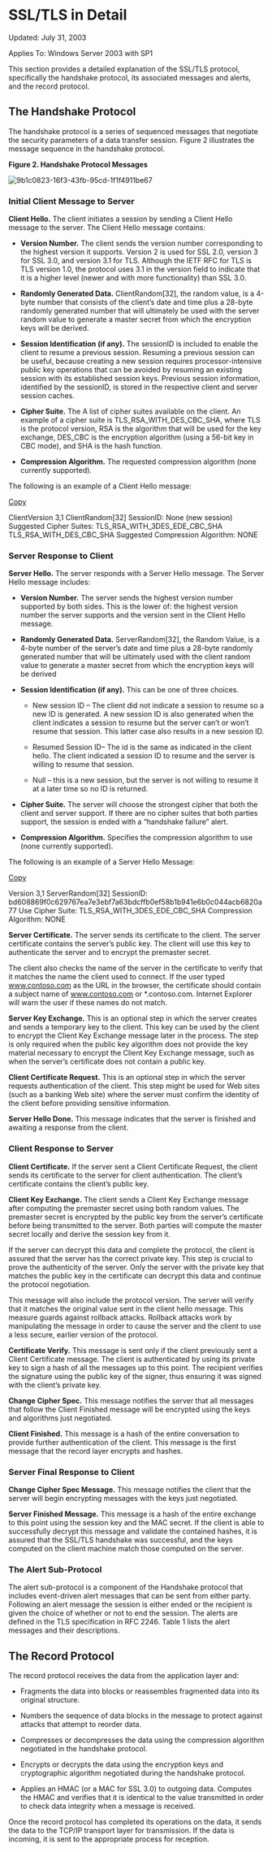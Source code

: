 # SSL/TLS in Detail

Updated: July 31, 2003

Applies To: Windows Server 2003 with SP1

This section provides a detailed explanation of the SSL/TLS protocol, specifically the handshake protocol, its associated messages and alerts, and the record protocol.

## The Handshake Protocol

The handshake protocol is a series of sequenced messages that negotiate the security parameters of a data transfer session. Figure 2 illustrates the message sequence in the handshake protocol.

**Figure 2.   Handshake Protocol Messages**

![9b1c0823-16f3-43fb-95cd-1f1f4911be67](https://web.archive.org/web/20110221074620im_/http://i.technet.microsoft.com/dynimg/IC196340.gif "9b1c0823-16f3-43fb-95cd-1f1f4911be67")

### Initial Client Message to Server

**Client Hello.** The client initiates a session by sending a Client Hello message to the server. The Client Hello message contains:

*   **Version Number.** The client sends the version number corresponding to the highest version it supports. Version 2 is used for SSL 2.0, version 3 for SSL 3.0, and version 3.1 for TLS. Although the IETF RFC for TLS is TLS version 1.0, the protocol uses 3.1 in the version field to indicate that it is a higher level (newer and with more functionality) than SSL 3.0.

*   **Randomly Generated Data.** ClientRandom[32], the random value, is a 4-byte number that consists of the client’s date and time plus a 28-byte randomly generated number that will ultimately be used with the server random value to generate a master secret from which the encryption keys will be derived.

*   **Session Identification (if any).** The sessionID is included to enable the client to resume a previous session. Resuming a previous session can be useful, because creating a new session requires processor-intensive public key operations that can be avoided by resuming an existing session with its established session keys. Previous session information, identified by the sessionID, is stored in the respective client and server session caches.

*   **Cipher Suite.** The A list of cipher suites available on the client. An example of a cipher suite is TLS_RSA_WITH_DES_CBC_SHA, where TLS is the protocol version, RSA is the algorithm that will be used for the key exchange, DES_CBC is the encryption algorithm (using a 56-bit key in CBC mode), and SHA is the hash function.

*   **Compression Algorithm.** The requested compression algorithm (none currently supported).

The following is an example of a Client Hello message:

[Copy](javascript:CodeSnippet_CopyCode('CodeSnippetContainerCode0'); "Copy to clipboard.")

ClientVersion 3,1
ClientRandom[32]
SessionID: None (new session)
Suggested Cipher Suites:
   TLS_RSA_WITH_3DES_EDE_CBC_SHA
   TLS_RSA_WITH_DES_CBC_SHA
Suggested Compression Algorithm: NONE

### Server Response to Client

**Server Hello.** The server responds with a Server Hello message. The Server Hello message includes:

*   **Version Number.** The server sends the highest version number supported by both sides. This is the lower of: the highest version number the server supports and the version sent in the Client Hello message.

*   **Randomly Generated Data.** ServerRandom[32], the Random Value, is a 4-byte number of the server’s date and time plus a 28-byte randomly generated number that will be ultimately used with the client random value to generate a master secret from which the encryption keys will be derived

*   **Session Identification (if any).** This can be one of three choices.

    *   New session ID – The client did not indicate a session to resume so a new ID is generated. A new session ID is also generated when the client indicates a session to resume but the server can’t or won’t resume that session. This latter case also results in a new session ID.

    *   Resumed Session ID– The id is the same as indicated in the client hello. The client indicated a session ID to resume and the server is willing to resume that session.

    *   Null – this is a new session, but the server is not willing to resume it at a later time so no ID is returned.

*   **Cipher Suite.** The server will choose the strongest cipher that both the client and server support. If there are no cipher suites that both parties support, the session is ended with a “handshake failure” alert.

*   **Compression Algorithm.** Specifies the compression algorithm to use (none currently supported).

The following is an example of a Server Hello Message:

[Copy](javascript:CodeSnippet_CopyCode('CodeSnippetContainerCode1'); "Copy to clipboard.")

Version 3,1
ServerRandom[32]
SessionID: bd608869f0c629767ea7e3ebf7a63bdcffb0ef58b1b941e6b0c044acb6820a77
Use Cipher Suite:
TLS_RSA_WITH_3DES_EDE_CBC_SHA
Compression Algorithm: NONE

**Server Certificate.** The server sends its certificate to the client. The server certificate contains the server’s public key. The client will use this key to authenticate the server and to encrypt the premaster secret.

The client also checks the name of the server in the certificate to verify that it matches the name the client used to connect. If the user typed www.contoso.com as the URL in the browser, the certificate should contain a subject name of www.contoso.com or *.contoso.com. Internet Explorer will warn the user if these names do not match.

**Server Key Exchange.** This is an optional step in which the server creates and sends a temporary key to the client. This key can be used by the client to encrypt the Client Key Exchange message later in the process. The step is only required when the public key algorithm does not provide the key material necessary to encrypt the Client Key Exchange message, such as when the server’s certificate does not contain a public key.

**Client Certificate Request.** This is an optional step in which the server requests authentication of the client. This step might be used for Web sites (such as a banking Web site) where the server must confirm the identity of the client before providing sensitive information.

**Server Hello Done.** This message indicates that the server is finished and awaiting a response from the client.

### Client Response to Server

**Client Certificate.** If the server sent a Client Certificate Request, the client sends its certificate to the server for client authentication. The client’s certificate contains the client’s public key.

**Client Key Exchange.** The client sends a Client Key Exchange message after computing the premaster secret using both random values. The premaster secret is encrypted by the public key from the server’s certificate before being transmitted to the server. Both parties will compute the master secret locally and derive the session key from it.

If the server can decrypt this data and complete the protocol, the client is assured that the server has the correct private key. This step is crucial to prove the authenticity of the server. Only the server with the private key that matches the public key in the certificate can decrypt this data and continue the protocol negotiation.

This message will also include the protocol version. The server will verify that it matches the original value sent in the client hello message. This measure guards against rollback attacks. Rollback attacks work by manipulating the message in order to cause the server and the client to use a less secure, earlier version of the protocol.

**Certificate Verify.** This message is sent only if the client previously sent a Client Certificate message. The client is authenticated by using its private key to sign a hash of all the messages up to this point. The recipient verifies the signature using the public key of the signer, thus ensuring it was signed with the client’s private key.

**Change Cipher Spec.** This message notifies the server that all messages that follow the Client Finished message will be encrypted using the keys and algorithms just negotiated.

**Client Finished.** This message is a hash of the entire conversation to provide further authentication of the client. This message is the first message that the record layer encrypts and hashes.

### Server Final Response to Client

**Change Cipher Spec Message.** This message notifies the client that the server will begin encrypting messages with the keys just negotiated.

**Server Finished Message.** This message is a hash of the entire exchange to this point using the session key and the MAC secret. If the client is able to successfully decrypt this message and validate the contained hashes, it is assured that the SSL/TLS handshake was successful, and the keys computed on the client machine match those computed on the server.

### The Alert Sub-Protocol

The alert sub-protocol is a component of the Handshake protocol that includes event-driven alert messages that can be sent from either party. Following an alert message the session is either ended or the recipient is given the choice of whether or not to end the session. The alerts are defined in the TLS specification in RFC 2246\. Table 1 lists the alert messages and their descriptions.

## The Record Protocol

The record protocol receives the data from the application layer and:

*   Fragments the data into blocks or reassembles fragmented data into its original structure.

*   Numbers the sequence of data blocks in the message to protect against attacks that attempt to reorder data.

*   Compresses or decompresses the data using the compression algorithm negotiated in the handshake protocol.

*   Encrypts or decrypts the data using the encryption keys and cryptographic algorithm negotiated during the handshake protocol.

*   Applies an HMAC (or a MAC for SSL 3.0) to outgoing data. Computes the HMAC and verifies that it is identical to the value transmitted in order to check data integrity when a message is received.

Once the record protocol has completed its operations on the data, it sends the data to the TCP/IP transport layer for transmission. If the data is incoming, it is sent to the appropriate process for reception.